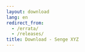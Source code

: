 ```yaml
---
layout: download
lang: en
redirect_from:
  - /errata/
  - /releases/
title: Download - Senge XYZ
---
```

